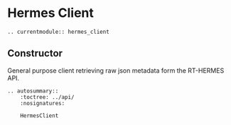 # Hermes Client

```{eval-rst}
.. currentmodule:: hermes_client
```


## Constructor
General purpose client retrieving raw json metadata form the RT-HERMES API.

```{eval-rst}
.. autosummary::
    :toctree: ../api/
    :nosignatures:

    HermesClient
```